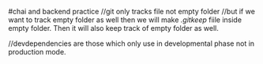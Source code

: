 #chai and backend practice
//git only tracks file not empty folder
//but if we want to track empty folder as well then we will make *.gitkeep* fiile inside empty folder. Then it will also keep track of empty folder as well.

//devdependencies are those which only use in developmental phase not in production mode.